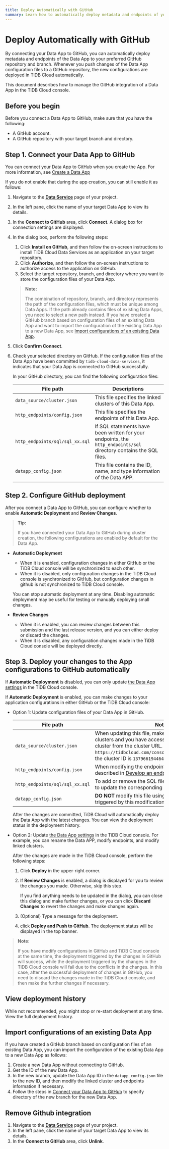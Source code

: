 ```yaml
---
title: Deploy Automatically with GitHub
summary: Learn how to automatically deploy metadata and endpoints of your Data App with GitHub.
---
```


# Deploy Automatically with GitHub

By connecting your Data App to GitHub, you can automatically deploy metadata and endpoints of the Data App to your preferred GitHub repository and branch. Whenever you push changes of the Data App configuration files to a GitHub repository, the new configurations are deployed in TiDB Cloud automatically.

This document describes how to manage the GitHub integration of a Data App in the TiDB Cloud console.

## Before you begin

Before you connect a Data App to GitHub, make sure that you have the following:

- A GitHub account.
- A GitHub repository with your target branch and directory.

## Step 1. Connect your Data App to GitHub

You can connect your Data App to GitHub when you create the App. For more information, see [Create a Data App](/tidb-cloud/data-service-manage-data-app.md)

If you do not enable that during the app creation, you can still enable it as follows:

1. Navigate to the [**Data Service**](https://tidbcloud.com/console/data-service) page of your project.
2. In the left pane, click the name of your target Data App to view its details.
3. In the **Connect to GitHub** area, click **Connect**. A dialog box for connection settings are displayed.
4. In the dialog box, perform the following steps:

    1. Click **Install on GitHub**, and then follow the on-screen instructions to install TiDB Cloud Data Services as an application on your target repository.
    2. Click **Authorize**, and then follow the on-screen instructions to authorize access to the application on GitHub.
    3. Select the target repository, branch, and directory where you want to store the configuration files of your Data App.

    > **Note:**
    >
    > The combination of repository, branch, and directory represents the path of the configuration files, which must be unique among Data Apps. If the path already contains files of existing Data Apps, you need to select a new path instead. If you have created a GitHub branch based on configuration files of an existing Data App and want to import the configuration of the existing Data App to a new Data App, see [Import configurations of an existing Data App](#import-configurations-of-an-existing-data-app).

5. Click **Confirm Connect**.
6. Check your selected directory on GitHub. If the configuration files of the Data App have been committed by `tidb-cloud-data-services`, it indicates that your Data App is connected to GitHub successfully.

    In your GitHub directory, you can find the following configuration files:

    |File path  | Descriptions  |
    |---------|---------|
    |`data_source/cluster.json`     |  This file specifies the linked clusters of this Data App. |
    |`http_endpoints/config.json`     | This file specifies the endpoints of this Data App.   |
    |`http_endpoints/sql/sql_xx.sql`     | If SQL statements have been written for your endpoints, the `http_endpoints/sql` directory contains the SQL files.      |
    |`datapp_config.json`  |  This file contains the ID, name, and type information of the Data APP. |

## Step 2. Configure GitHub deployment

After you connect a Data App to GitHub, you can configure whether to enable **Automatic Deployment** and **Review Changes**.

> **Tip:**
>
> If you have connected your Data App to GitHub during cluster creation, the following configurations are enabled by default for the Data App.

- **Automatic Deployment**

    - When it is enabled, configuration changes in either GitHub or the TiDB Cloud console will be synchronized to each other.
    - When it is disabled, only configuration changes in the TiDB Cloud console is synchronized to GitHub, but configuration changes in github is not synchronized to TiDB Cloud console.

    You can stop automatic deployment at any time. Disabling automatic deployment may be useful for testing or manually deploying small changes.

- **Review Changes**

    - When it is enabled, you can review changes between this submission and the last release version, and you can either deploy or discard the changes.
    - When it is disabled, any configuration changes made in the TiDB Cloud console will be deployed directly.

## Step 3. Deploy your changes to the App configurations to GitHub automatically

If **Automatic Deployment** is disabled, you can only update [the Data App settings](/tidb-cloud/data-service-manage-data-app.md) in the TiDB Cloud console.

If **Automatic Deployment** is enabled, you can make changes to your application configurations in either GitHub or the TiDB Cloud console:

- Option 1: Update configuration files of your Data App in GitHub.

    |File path  | Notes for the updates  |
    |---------|---------|
    |`data_source/cluster.json`     |  When updating this file, make sure that the linked clusters are Serverless clusters and you have access to the clusters. You can get the ID of a cluster from the cluster URL. For example, if the cluster URL is `https://tidbcloud.com/console/clusters/1379661944646164631/overview`, the cluster ID is `1379661944646164631`.|
    |`http_endpoints/config.json`     | When modifying the endpoints, make sure that you follow the rules described in [Develop an endpoint](/tidb-cloud/data-service-manage-endpoint.md#develop-an-endpoint).       |
    |`http_endpoints/sql/sql_xx.sql`     | To add or remove the SQL files in `http_endpoints/sql` directory, you need to update the corresponding endpoint configurations as well.    |
    |`datapp_config.json`  |  **DO NOT** modify this file using GitHub. Otherwise, the deployment triggered by this modification will fail.       |

    After the changes are committed, TiDB Cloud will automatically deploy the Data App with the latest changes. You can view the deployment status in the deployment history.

- Option 2: Update [the Data App settings](/tidb-cloud/data-service-manage-data-app.md) in the TiDB Cloud console. For example, you can rename the Data APP, modify endpoints, and modify linked clusters.

    After the changes are made in the TiDB Cloud console, perform the following steps:

    1. Click **Deploy** in the upper-right corner.
    2. If **Review Changes** is enabled, a dialog is displayed for you to review the changes you made. Otherwise, skip this step.

        If you find anything needs to be updated in the dialog, you can close this dialog and make further changes, or you can click **Discard Changes** to revert the changes and make changes again.

    3. (Optional) Type a message for the deployment.
    4. click **Deploy and Push to GitHub**. The deployment status will be displayed in the top banner.

> **Note:**
>
> If you have modify configurations in GitHub and TiDB Cloud console at the same time, the deployment triggered by the changes in GitHub will success, while the deployment triggered by the changes in the TiDB Cloud console will fail due to the conflicts in the changes. In this case, after the successful deployment of changes in GitHub, you need to discard the changes made in the TiDB Cloud console, and then make the further changes if necessary.

## View deployment history

While not recommended, you might stop or re-start deployment at any time. View the full deployment history.

## Import configurations of an existing Data App

If you have created a GitHub branch based on configuration files of an existing Data App, you can import the configuration of the existing Data App to a new Data App as follows:

1. Create a new Data App without connecting to GitHub.
2. Get the ID of the new Data App.
3. In the new branch, update the Data App ID in the `datapp_config.json` file to the new ID, and then modify the linked cluster and endpoints information if necessary.
4. Follow the steps in [Connect your Data App to GitHub](#step-1-connect-your-data-app-to-github) to specify directory of the new branch for the new Data App.

## Remove Github integration

1. Navigate to the [**Data Service**](https://tidbcloud.com/console/data-service) page of your project.
2. In the left pane, click the name of your target Data App to view its details.
3. In the **Connect to GitHub** area, click **Unlink**.